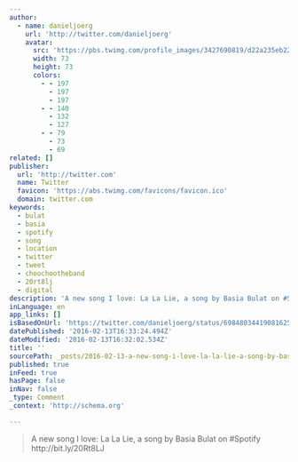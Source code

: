 ```yaml
---
author:
  - name: danieljoerg
    url: 'http://twitter.com/danieljoerg'
    avatar:
      src: 'https://pbs.twimg.com/profile_images/3427690819/d22a235eb228db883dc817e716d4191f_bigger.jpeg'
      width: 73
      height: 73
      colors:
        - - 197
          - 197
          - 197
        - - 140
          - 132
          - 127
        - - 79
          - 73
          - 69
related: []
publisher:
  url: 'http://twitter.com'
  name: Twitter
  favicon: 'https://abs.twimg.com/favicons/favicon.ico'
  domain: twitter.com
keywords:
  - bulat
  - basia
  - spotify
  - song
  - location
  - twitter
  - tweet
  - choochootheband
  - 20rt8lj
  - digital
description: 'A new song I love: La La Lie, a song by Basia Bulat on #Spotify http://bit.ly/20Rt8LJ'
inLanguage: en
app_links: []
isBasedOnUrl: 'https://twitter.com/danieljoerg/status/698480344190816256'
datePublished: '2016-02-13T16:33:24.494Z'
dateModified: '2016-02-13T16:32:02.534Z'
title: ''
sourcePath: _posts/2016-02-13-a-new-song-i-love-la-la-lie-a-song-by-basia-bulat-on-spot.md
published: true
inFeed: true
hasPage: false
inNav: false
_type: Comment
_context: 'http://schema.org'

---
```

> A new song I love&colon; La La Lie&comma; a song by Basia Bulat on &num;Spotify http&colon;&sol;&sol;bit&period;ly&sol;20Rt8LJ